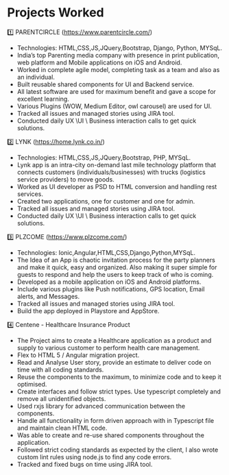 # Projects Worked

1️⃣ PARENTCIRCLE (https://www.parentcircle.com/)
* Technologies: HTML,CSS,JS,JQuery,Bootstrap, Django, Python, MYSqL.
* India’s top Parenting media company with presence in print publication, web platform and Mobile applications on iOS and Android. 
* Worked in complete agile model, completing task as a team and also as an individual.
*	Built reusable shared components for UI and Backend service.
*	All latest software are used for maximum benefit and gave a scope for excellent learning.
* Various Plugins (WOW, Medium Editor, owl carousel) are used for UI.
* Tracked all issues and managed stories using JIRA tool.
* Conducted daily UX \UI \ Business interaction calls to get quick solutions.

2️⃣ LYNK (https://home.lynk.co.in/)
* Technologies: HTML,CSS,JS,JQuery,Bootstrap, PHP, MYSqL.
* Lynk app is an intra-city on-demand last mile technology platform that connects customers (individuals/businesses) with trucks (logistics service providers) to move goods.
* Worked as UI developer as PSD to HTML conversion and handling rest services.
* Created two applications, one for customer and one for admin.
* Tracked all issues and managed stories using JIRA tool.
* Conducted daily UX \UI \ Business interaction calls to get quick solutions.

3️⃣ PLZCOME (https://www.plzcome.com/)
* Technologies: Ionic,Angular,HTML,CSS,Django,Python,MYSqL.
* The Idea of an App is chaotic invitation process for the party planners and make it quick, easy and organized. Also making it super simple for guests to respond and help the users to keep track of who is coming.
* Developed as a mobile application on iOS and Android platforms.
* Include various plugins like Push notifications, GPS location, Email alerts, and Messages.
* Tracked all issues and managed stories using JIRA tool.
* Build the app deployed in Playstore and AppStore.

4️⃣ Centene - Healthcare Insurance Product
*	The Project aims to create a Healthcare application as a product and supply to various customer to perform health care management. 
*	Flex to HTML 5 / Angular migration project.
*	Read and Analyse User story, provide an estimate to deliver code on time with all coding standards.
*	Reuse the components to the maximum, to minimize code and to keep it optimised.
*	Create interfaces and follow strict types. Use typescript completely and remove all unidentified objects.
*	Used rxjs library for advanced communication between the components. 
*	Handle all functionality in form driven approach with in Typescript file and maintain clean HTML code. 
*	Was able to create and re-use shared components throughout the application.
*	Followed strict coding standards as expected by the client, I also wrote custom lint rules using node.js to find any code errors.  
*	Tracked and fixed bugs on time using JIRA tool.

